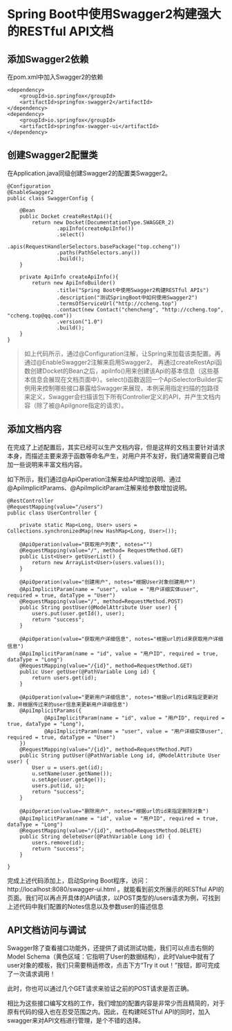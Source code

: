 # Spring Boot中使用Swagger2构建强大的RESTful API文档

## 添加Swagger2依赖
在pom.xml中加入Swagger2的依赖
```
<dependency>
    <groupId>io.springfox</groupId>
    <artifactId>springfox-swagger2</artifactId>
</dependency>
<dependency>
    <groupId>io.springfox</groupId>
    <artifactId>springfox-swagger-ui</artifactId>
</dependency>
```

## 创建Swagger2配置类
在Application.java同级创建Swagger2的配置类Swagger2。
```
@Configuration
@EnableSwagger2
public class SwaggerConfig {

    @Bean
    public Docket createRestApi(){
        return new Docket(DocumentationType.SWAGGER_2)
                .apiInfo(createApiInfo())
                .select()
                .apis(RequestHandlerSelectors.basePackage("top.ccheng"))
                .paths(PathSelectors.any())
                .build();
    }

    private ApiInfo createApiInfo(){
        return new ApiInfoBuilder()
                .title("Spring Boot中使用Swagger2构建RESTful APIs")
                .description("测试SpringBoot中如何使用Swagger2")
                .termsOfServiceUrl("http://ccheng.top")
                .contact(new Contact("chencheng", "http://ccheng.top", "ccheng.top@qq.com"))
                .version("1.0")
                .build();
    }
}
```

> 如上代码所示，通过@Configuration注解，让Spring来加载该类配置。再通过@EnableSwagger2注解来启用Swagger2。
再通过createRestApi函数创建Docket的Bean之后，apiInfo()用来创建该Api的基本信息（这些基本信息会展现在文档页面中）。select()函数返回一个ApiSelectorBuilder实例用来控制哪些接口暴露给Swagger来展现，本例采用指定扫描的包路径来定义，Swagger会扫描该包下所有Controller定义的API，并产生文档内容（除了被@ApiIgnore指定的请求）。

## 添加文档内容
在完成了上述配置后，其实已经可以生产文档内容，但是这样的文档主要针对请求本身，而描述主要来源于函数等命名产生，对用户并不友好，我们通常需要自己增加一些说明来丰富文档内容。

如下所示，我们通过@ApiOperation注解来给API增加说明、通过@ApiImplicitParams、@ApiImplicitParam注解来给参数增加说明。

```
@RestController
@RequestMapping(value="/users")
public class UserController {

    private static Map<Long, User> users = Collections.synchronizedMap(new HashMap<Long, User>());
    
    @ApiOperation(value="获取用户列表", notes="")
    @RequestMapping(value="/", method= RequestMethod.GET)
    public List<User> getUserList() {
        return new ArrayList<User>(users.values());
    }
    
    @ApiOperation(value="创建用户", notes="根据User对象创建用户")
    @ApiImplicitParam(name = "user", value = "用户详细实体user", required = true, dataType = "User")
    @RequestMapping(value="/", method=RequestMethod.POST)
    public String postUser(@ModelAttribute User user) {
        users.put(user.getId(), user);
        return "success";
    }
    
    @ApiOperation(value="获取用户详细信息", notes="根据url的id来获取用户详细信息")
    @ApiImplicitParam(name = "id", value = "用户ID", required = true, dataType = "Long")
    @RequestMapping(value="/{id}", method=RequestMethod.GET)
    public User getUser(@PathVariable Long id) {
        return users.get(id);
    }
    
    @ApiOperation(value="更新用户详细信息", notes="根据url的id来指定更新对象，并根据传过来的user信息来更新用户详细信息")
    @ApiImplicitParams({
            @ApiImplicitParam(name = "id", value = "用户ID", required = true, dataType = "Long"),
            @ApiImplicitParam(name = "user", value = "用户详细实体user", required = true, dataType = "User")
    })
    @RequestMapping(value="/{id}", method=RequestMethod.PUT)
    public String putUser(@PathVariable Long id, @ModelAttribute User user) {
        User u = users.get(id);
        u.setName(user.getName());
        u.setAge(user.getAge());
        users.put(id, u);
        return "success";
    }

    @ApiOperation(value="删除用户", notes="根据url的id来指定删除对象")
    @ApiImplicitParam(name = "id", value = "用户ID", required = true, dataType = "Long")
    @RequestMapping(value="/{id}", method=RequestMethod.DELETE)
    public String deleteUser(@PathVariable Long id) {
        users.remove(id);
        return "success";
    }

}
```

完成上述代码添加上，启动Spring Boot程序，访问：http://localhost:8080/swagger-ui.html
。就能看到前文所展示的RESTful API的页面。我们可以再点开具体的API请求，以POST类型的/users请求为例，可找到上述代码中我们配置的Notes信息以及参数user的描述信息

## API文档访问与调试
Swagger除了查看接口功能外，还提供了调试测试功能，我们可以点击右侧的Model Schema（黄色区域：它指明了User的数据结构），此时Value中就有了user对象的模板，我们只需要稍适修改，点击下方“Try it out！”按钮，即可完成了一次请求调用！

此时，你也可以通过几个GET请求来验证之前的POST请求是否正确。

相比为这些接口编写文档的工作，我们增加的配置内容是非常少而且精简的，对于原有代码的侵入也在忍受范围之内。因此，在构建RESTful API的同时，加入swagger来对API文档进行管理，是个不错的选择。